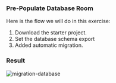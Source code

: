 ### Pre-Populate Database Room

Here is the flow we will do in this exercise:

1. Download the starter project.
2. Set the database schema export
3. Added automatic migration.

### Result
![migration-database](https://user-images.githubusercontent.com/27923352/199037324-fc9fbb85-ff21-40c6-a45b-5ac40c22c20d.jpeg)
